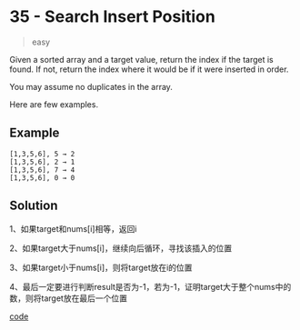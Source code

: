 # 35 - Search Insert Position
>easy

Given a sorted array and a target value, return the index if the target is found. If not, return the index where it would be if it were inserted in order.

You may assume no duplicates in the array.

Here are few examples.

## Example
    [1,3,5,6], 5 → 2
    [1,3,5,6], 2 → 1
    [1,3,5,6], 7 → 4
    [1,3,5,6], 0 → 0
    
## Solution
1、如果target和nums[i]相等，返回i

2、如果target大于nums[i]，继续向后循环，寻找该插入的位置

3、如果target小于nums[i]，则将target放在i的位置

4、最后一定要进行判断result是否为-1，若为-1，证明target大于整个nums中的数，则将target放在最后一个位置

[code](./SearchInsertPosition.java)